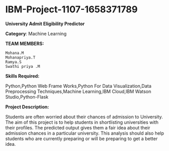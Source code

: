 # IBM-Project-1107-1658371789

**University Admit Eligibility Predictor**


**Category**:  Machine Learning


**TEAM MEMBERS:**

    Mohana.M
    Mohanapriya.T
    Ramya.S
    Swathi priya .M
    

**Skills Required:**

Python,Python Web Frame Works,Python For Data Visualization,Data Preprocessing Techniques,Machine Learning,IBM Cloud,IBM Watson Studio,Python-Flask

**Project Description:**

Students are often worried about their chances of admission to University. The aim of this project is to help students in shortlisting universities with their profiles. The predicted output gives them a fair idea about their admission chances in a particular university. This analysis should also help students who are currently preparing or will be preparing to get a better idea.




